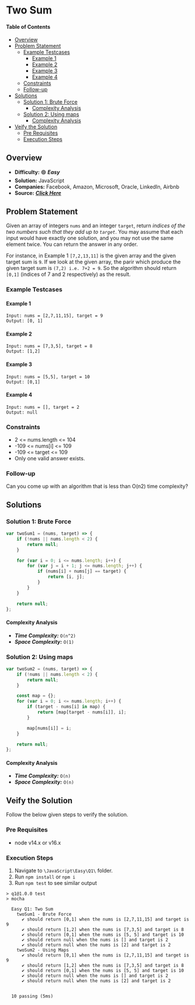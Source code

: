 # Two Sum

#### Table of Contents
- [Overview](#overview)
- [Problem Statement](#problem-statement)
    - [Example Testcases](#example-testcases)
        - [Example 1](#example-1)
        - [Example 2](#example-2)
        - [Example 3](#example-3)
        - [Example 4](#example-4)
    - [Constraints](#constraints)
    - [Follow-up](#follow-up)
- [Solutions](#solutions)
    - [Solution 1: Brute Force](#solution-1-brute-force)
        - [Complexity Analysis](#complexity-analysis)
    - [Solution 2: Using maps](#solution-2-using-maps)
        - [Complexity Analysis](#complexity-analysis-1)
- [Veify the Solution](#verify-the-solution)
    - [Pre Requisites](#pre-requisites)
    - [Execution Steps](#execution-steps)

## Overview

- **Difficulty:** :green_circle: ***Easy***
- **Solution:** JavaScript
- **Companies:** Facebook, Amazon, Microsoft, Oracle, LinkedIn, Airbnb
- **Source:** ***[Click Here](https://leetcode.com/problems/two-sum/)***


## Problem Statement

Given an array of integers `nums` and an integer `target`, return _indices of the two numbers such that they add up to `target`_. You may assume that each input would have exactly one solution, and you may not use the same element twice. You can return the answer in any order.

For instance, in Example 1 `[7,2,13,11]` is the given array and the given target sum is `9`. If we look at the given array, the parir which produce the given target sum is `(7,2) i.e. 7+2 = 9`. So the algorithm should return `[0,1]` (indices of 7 and 2 respectively) as the result. 

### Example Testcases

#### Example 1
```
Input: nums = [2,7,11,15], target = 9
Output: [0, 1]
```

#### Example 2
```
Input: nums = [7,3,5], target = 8
Output: [1,2]
```

#### Example 3
```
Input: nums = [5,5], target = 10
Output: [0,1]
```

#### Example 4
```
Input: nums = [], target = 2
Output: null
```

### Constraints
- 2 <= nums.length <= 104
- -109 <= nums[i] <= 109
- -109 <= target <= 109
- Only one valid answer exists.

### Follow-up
Can you come up with an algorithm that is less than O(n2) time complexity?

## Solutions

### Solution 1: Brute Force

```javascript
var twoSum1 = (nums, target) => {
    if (!nums || nums.length < 2) {
        return null;
    }

    for (var i = 0; i <= nums.length; i++) {
        for (var j = i + 1; j <= nums.length; j++) {
            if (nums[i] + nums[j] == target) {
                return [i, j];
            }
        }
    }

    return null;
};
```
#### Complexity Analysis
- ***Time Complexity:*** `O(n^2)`
- ***Space Complexity:*** `O(1)`

### Solution 2: Using maps

```javascript
var twoSum2 = (nums, target) => {
    if (!nums || nums.length < 2) {
        return null;
    }

    const map = {};
    for (var i = 0; i <= nums.length; i++) {
        if (target - nums[i] in map) {
            return [map[target - nums[i]], i];
        }

        map[nums[i]] = i;
    }

    return null;
};
```
#### Complexity Analysis
- ***Time Complexity:*** `O(n)`
- ***Space Complexity:*** `O(n)`

## Veify the Solution
Follow the below given steps to verify the solution.

### Pre Requisites
- node v14.x or v16.x

### Execution Steps
1. Navigate to `\JavaScript\Easy\Q1\` folder.
1. Run `npm install` or `npm i`
1. Run `npm test` to see similar output
```
> q1@1.0.0 test
> mocha

  Easy Q1: Two Sum
    twoSum1 - Brute Force
      ✔ should return [0,1] when the nums is [2,7,11,15] and target is 9
      ✔ should return [1,2] when the nums is [7,3,5] and target is 8
      ✔ should return [0,1] when the nums is [5, 5] and target is 10
      ✔ should return null when the nums is [] and target is 2
      ✔ should return null when the nums is [2] and target is 2
    twoSum2 - Using Maps
      ✔ should return [0,1] when the nums is [2,7,11,15] and target is 9
      ✔ should return [1,2] when the nums is [7,3,5] and target is 8
      ✔ should return [0,1] when the nums is [5, 5] and target is 10
      ✔ should return null when the nums is [] and target is 2
      ✔ should return null when the nums is [2] and target is 2


  10 passing (5ms)

```
